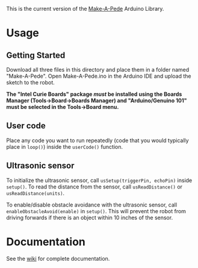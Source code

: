 This is the current version of the [Make-A-Pede](http://makeapede.com/) Arduino Library.

# Usage
## Getting Started
Download all three files in this directory and place them in a folder named "Make-A-Pede". Open Make-A-Pede.ino in the Arduino IDE and upload the sketch to the robot.

**The "Intel Curie Boards" package *must* be installed using the Boards Manager (Tools->Board->Boards Manager) and "Arduino/Genuino 101" must be selected in the Tools->Board menu.**

## User code
Place any code you want to run repeatedly (code that you would typically place in ```loop()```) inside the ```userCode()``` function.

## Ultrasonic sensor
To initialize the ultrasonic sensor, call ```usSetup(triggerPin, echoPin)``` inside ```setup()```. To read the distance from the sensor, call ```usReadDistance()``` or ```usReadDistance(units)```.

To enable/disable obstacle avoidance with the ultrasonic sensor, call ```enableObstacleAvoid(enable)``` in ```setup()```. This will prevent the robot from driving forwards if there is an object within 10 inches of the sensor.

# Documentation
See the [wiki](https://github.com/Automata-Development/Make-A-Pede/wiki) for complete documentation.
